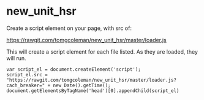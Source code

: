 # new_unit_hsr

Create a script element on your page, with src of:

https://rawgit.com/tomgcoleman/new_unit_hsr/master/loader.js

This will create a script element for each file listed.
As they are loaded, they will run.

    var script_el = document.createElement('script');
    script_el.src = "https://rawgit.com/tomgcoleman/new_unit_hsr/master/loader.js?cach_breaker=" + new Date().getTime();
    document.getElementsByTagName('head')[0].appendChild(script_el)
